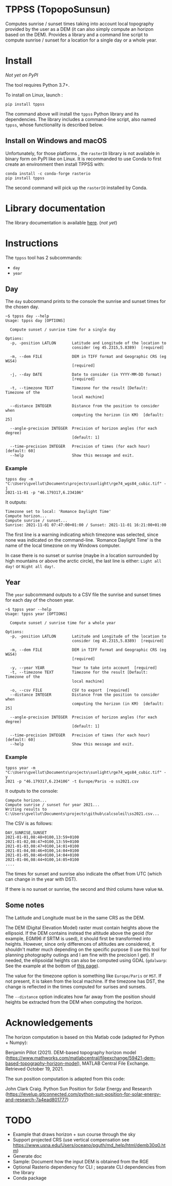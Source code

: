 # TPPSS (TopopoSunsun)

Computes sunrise / sunset times taking into account local topography provided by the user as a DEM (it can also simply compute an horizon based on the DEM). Provides a library and a command line script to compute sunrise / sunset for a location for a single day or a whole year.

# Install

*Not yet on PyPI*

The tool requires Python 3.7+.

To install on Linux, launch :

```console
pip install tppss
```

The command above will install the `tppss` Python library and its dependencies. The library includes a command-line script, also named `tppss`, whose functionality is described below.

## Install on Windows and macOS

Unfortunately, for those platforms , the `rasterIO` library is not available in binary form on PyPI like on Linux. It is recommanded to use Conda to first create an environment then install TPPSS with:

```console
conda install -c conda-forge rasterio
pip install tppss
```

The second command will pick up the `rasterIO` installed by Conda.

# Library documentation

The library documentation is available [here](http://example.com). (*not yet*)

# Instructions

The `tppss` tool has 2 subcommands:

- `day`
- `year` 

## Day

The `day` subcommand prints to the console the sunrise and sunset times for the chosen day.

```console
~$ tppss day --help
Usage: tppss day [OPTIONS]

  Compute sunset / sunrise time for a single day

Options:
  -p, -position LATLON       Latitude and Longitude of the location to
                             consider (eg 45.2315,5.8389)  [required]

  -m, --dem FILE             DEM in TIFF format and Geographic CRS (eg WGS4)
                             [required]

  -j, --day DATE             Date to consider (in YYYY-MM-DD format)
                             [required]

  -t, --timezone TEXT        Timezone for the result [Default: Timezone of the
                             local machine]

  --distance INTEGER         Distance from the position to consider when
                             computing the horizon (in KM)  [default: 25]

  --angle-precision INTEGER  Precision of horizon angles (for each degree)
                             [default: 1]

  --time-precision INTEGER   Precision of times (for each hour)  [default: 60]
  --help                     Show this message and exit.
```


### Example

```
tppss day -m "C:\Users\gvellut\Documents\projects\sunlight\rge74_wgs84_cubic.tif" -j
2021-11-01 -p "46.179317,6.234106"
```

It outputs:

```
Timezone set to local: 'Romance Daylight Time'
Compute horizon...
Compute sunrise / sunset...
Sunrise: 2021-11-01 07:47:00+01:00 / Sunset: 2021-11-01 16:21:00+01:00
```

The first line is a warning indicating which timezone was selected, since none was indicated on the command-line. 'Romance Daylight Time' is the name of the local timezone on my Windows computer.

In case there is no sunset or sunrise (maybe in a location surrounded by high mountains or above the arctic circle), the last line is either: `Light all day!` or `Night all day!`.

## Year

The `year` subcommand outputs to a CSV file the sunrise and sunset times for each day of the chosen year.

```console
~$ tppss year --help
Usage: tppss year [OPTIONS]

  Compute sunset / sunrise time for a whole year

Options:
  -p, -position LATLON       Latitude and Longitude of the location to
                             consider (eg 45.2315,5.8389)  [required]

  -m, --dem FILE             DEM in TIFF format and Geographic CRS (eg WGS4)
                             [required]

  -y, --year YEAR            Year to take into account  [required]
  -t, --timezone TEXT        Timezone for the result [Default: Timezone of the
                             local machine]

  -o, --csv FILE             CSV to export  [required]
  --distance INTEGER         Distance from the position to consider when
                             computing the horizon (in KM)  [default: 25]

  --angle-precision INTEGER  Precision of horizon angles (for each degree)
                             [default: 1]

  --time-precision INTEGER   Precision of times (for each hour)  [default: 60]
  --help                     Show this message and exit.
```

### Example

```
tppss year -m "C:\Users\gvellut\Documents\projects\sunlight\rge74_wgs84_cubic.tif" -y
2021 -p "46.179317,6.234106" -t Europe/Paris -o ss2021.csv
```

It outputs to the console:

```
Compute horizon...
Compute sunrise / sunset for year 2021...
Writing results to C:\Users\gvellut\Documents\projects\github\calcsoleil\ss2021.csv...
```

The CSV is as follows:

```
DAY,SUNRISE,SUNSET
2021-01-01,08:48+0100,13:59+0100
2021-01-02,08:47+0100,13:59+0100
2021-01-03,08:47+0100,14:01+0100
2021-01-04,08:46+0100,14:04+0100
2021-01-05,08:46+0100,14:04+0100
2021-01-06,08:44+0100,14:05+0100
....
```

The times for sunset and sunrise also indicate the offset from UTC (which can change in the year with DST).

If there is no sunset or sunrise, the second and third colums have value `NA`.

## Some notes

The Latitude and Longitude must be in the same CRS as the DEM.

The DEM (Digital Elevation Model) raster must contain heights above the ellipsoid. If the DEM contains instead the altitude above the geoid (for example, EGM96 if SRTM is used), it should first be transformed into heights. However, since only differences of altitudes are considered, it shouldn't matter much depending on the specific purpose (I use this tool for planning photography outings and I am fine with the precision I get). If needed, the ellipsoidal heights can also be computed using GDAL (`gdalwarp`: See the example at the bottom of [this page](https://gdal.org/programs/gdalwarp.html)).

The value for the timezone option is something like `Europe/Paris` or `MST`. If not present, it is taken from the local machine. If the timezone has DST, the change is reflected in the times computed for surises and sunsets.

The `--distance` option indicates how far away from the position should heights be extracted from the DEM when computing the horizon.

# Acknowledgements

The horizon computation is based on this Matlab code (adapted for Python + Numpy):

Benjamin Pillot (2021). DEM-based topography horizon model 
(https://www.mathworks.com/matlabcentral/fileexchange/59421-dem-based-topography-horizon-model),
MATLAB Central File Exchange. Retrieved October 19, 2021. 


The sun position computation is adapted from this code:

John Clark Craig. Python Sun Position for Solar Energy and Research
(https://levelup.gitconnected.com/python-sun-position-for-solar-energy-and-research-7a4ead801777)


# TODO 

- Example that draws horizon + sun course through the sky
- Support projected CRS (use vertical compensation see https://www.usna.edu/Users/oceano/pguth/md_help/html/demb30q0.htm)
- Generate doc
- Sample: Document how the input DEM is obtained from the RGE 
- Optional Rasterio dependency for CLI ; separate CLI dependencies from the library
- Conda package
